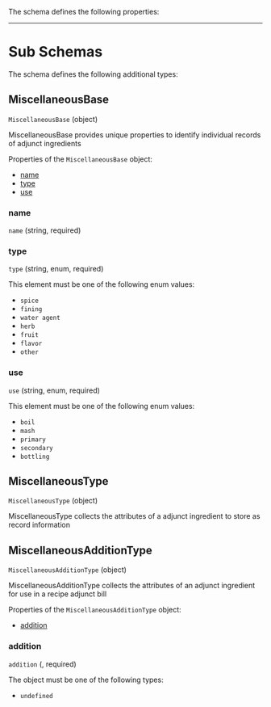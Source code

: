 The schema defines the following properties:

---

# Sub Schemas

The schema defines the following additional types:

## MiscellaneousBase
`MiscellaneousBase` (object)

MiscellaneousBase provides unique properties to identify individual records of adjunct ingredients

Properties of the `MiscellaneousBase` object:

* [name](#name)
* [type](#type)
* [use](#use)

### name
 `name` (string, required)

### type
 `type` (string, enum, required)

This element must be one of the following enum values:

* `spice`
* `fining`
* `water agent`
* `herb`
* `fruit`
* `flavor`
* `other`

### use
 `use` (string, enum, required)

This element must be one of the following enum values:

* `boil`
* `mash`
* `primary`
* `secondary`
* `bottling`

## MiscellaneousType
`MiscellaneousType` (object)

MiscellaneousType collects the attributes of a adjunct ingredient to store as record information

## MiscellaneousAdditionType
`MiscellaneousAdditionType` (object)

MiscellaneousAdditionType collects the attributes of an adjunct ingredient for use in a recipe adjunct bill

Properties of the `MiscellaneousAdditionType` object:

* [addition](#addition)

### addition
 `addition` (, required)

The object must be one of the following types:

* `undefined`